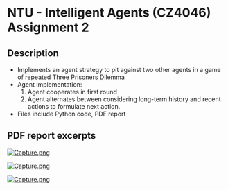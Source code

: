 # NTU - Intelligent Agents (CZ4046) Assignment 2

## **Description**

- Implements an agent strategy to pit against two other agents in a game of repeated Three Prisoners Dilemma
- Agent implementation:
    1. Agent cooperates in first round
    2. Agent alternates between considering long-term history and recent actions to formulate next action.  
- Files include Python code, PDF report


## **PDF report excerpts**
[![Capture.png](https://i.postimg.cc/dVqbrNgC/Capture.png)](https://postimg.cc/N5zCwDsG)

[![Capture.png](https://i.postimg.cc/rFT32YVH/Capture.png)](https://postimg.cc/mhd8QjF3)

[![Capture.png](https://i.postimg.cc/HsTZhc3D/Capture.png)](https://postimg.cc/t7mN1gL2)
